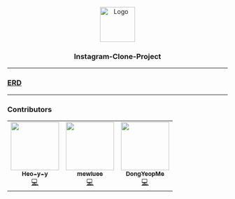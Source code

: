 <br />
<div align="center">
  <a href="https://github.com/Instagram-Clone-Coding">
    <img src="https://avatars.githubusercontent.com/u/90607105?s=200&v=4" alt="Logo" width="80" height="80">
  </a>
  <h3 align="center">Instagram-Clone-Project</h3>
</div>

-------------------------

### [ERD](https://dbdiagram.io/d/64f9628602bd1c4a5e1f6fe4)

-------------------------

### Contributors

<table>
  <tr>
    <td align="center">
      <a href="https://github.com/Heo-y-y">
        <img src="https://avatars.githubusercontent.com/u/112863029?v=4" width="110px;" alt=""/><br />
        <sub><b>Heo-y-y</b></sub></a><br />
        <a href="https://github.com/Heo-y-y" title="Code">💻</a>
    </td>
    <td align="center">
      <a href="https://github.com/mewluee">
        <img src="https://avatars.githubusercontent.com/u/119935602?v=4" width="110px;" alt=""/><br />
        <sub><b>mewluee</b></sub></a><br />
        <a href="https://github.com/mewluee" title="Code">💻</a>
    </td>
    <td align="center">
      <a href="https://github.com/DongYeopMe">
        <img src="https://avatars.githubusercontent.com/u/70151275?v=4" width="110px;" alt=""/><br />
        <sub><b>DongYeopMe</b></sub></a><br />
        <a href="https://github.com/DongYeopMe" title="Code">💻</a>
    </td>
  </tr>
</table>  
